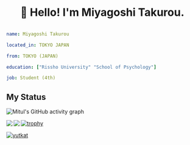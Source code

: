 <h1 align="center">👋 Hello! I'm Miyagoshi Takurou.</h1>


```yaml

name: Miyagoshi Takurou

located_in: TOKYO JAPAN

from: TOKYO (JAPAN)

education: ["Rissho University" "School of Psychology"]

job: Student (4th)

```



##  My Status

 ![Mitul's GitHub activity graph](https://activity-graph.herokuapp.com/graph?username=takurouuu&theme=xcode)

<a href="https://github.com/iseruuuuu/github-readme-stats">
  <img align="left" src="https://github-readme-stats.vercel.app/api?username=takurouuu&count_private=true&show_icons=true"/>
</a>
<a href="https://github.com/iseruuuuu/github-readme-stats">
  <img align="left" src="https://github-readme-stats.vercel.app/api/top-langs/?username=takurouuu&layout=compact"/>
</a>

  
  

[![trophy](https://github-profile-trophy.vercel.app/?username=takurouuu&row=1)](https://github.com/takurouuu/github-profile-trophy)


<p align="left"> 
  <a href="https://github.com/takurouuu/takurouuu/">
    <img src="https://komarev.com/ghpvc/?username=takurouuu" alt="yutkat" />
  </a>
</p>


